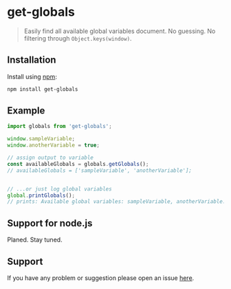 
# get-globals

> Easily find all available global variables document. No guessing. No filtering through `Object.keys(window)`.

## Installation

Install using [npm](https://www.npmjs.org/):

```sh
npm install get-globals
```

## Example

```javascript
import globals from 'get-globals';

window.sampleVariable;
window.anotherVariable = true;

// assign output to variable
const availableGlobals = globals.getGlobals();
// availableGlobals = ['sampleVariable', 'anotherVariable'];


// ...or just log global variables 
global.printGlobals();
// prints: Available global variables: sampleVariable, anotherVariable.

```

## Support for node.js

Planed. Stay tuned.

## Support

If you have any problem or suggestion please open an issue [here](https://github.com/reod/get-globals/issues).
